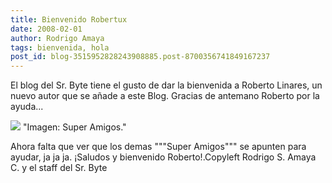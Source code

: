 ```yaml
---
title: Bienvenido Robertux
date: 2008-02-01
author: Rodrigo Amaya
tags: bienvenida, hola
post_id: blog-3515952828243908885.post-8700356741849167237
---
```


El blog del Sr. Byte tiene el gusto de dar la bienvenida a Roberto Linares, un nuevo autor que se añade a este Blog. Gracias de antemano Roberto por la ayuda...

[![](http://bp1.blogger.com/_ayvorITawE4/R6SD_dp6J5I/AAAAAAAAAiw/52G6tfWKDEQ/s320/sa.jpg)](http://bp1.blogger.com/_ayvorITawE4/R6SD_dp6J5I/AAAAAAAAAiw/52G6tfWKDEQ/s1600-h/sa.jpg)
"Imagen: Super
Amigos."

Ahora falta que ver que los demas """Super Amigos""" se apunten para ayudar, ja ja ja. ¡Saludos y bienvenido Roberto!.Copyleft Rodrigo S. Amaya C. y el staff del Sr. Byte
